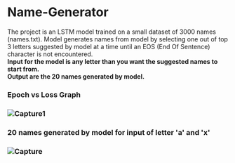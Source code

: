 # Name-Generator
The project is an LSTM model trained on a small dataset of 3000 names (names.txt). Model generates names from model by selecting one out of top 3 letters suggested by model at a time until an EOS (End Of Sentence) character is not encountered. <br>
<b>Input for the model is any letter than you want the suggested names to start from.<b><br>
Output are the 20 names generated by model.<br>

<h3>Epoch vs Loss Graph<h3>
  
![Capture1](https://user-images.githubusercontent.com/22273562/146696231-b67cb264-7dfc-48a8-a0cd-3b8a52ab8319.PNG)

<h3> 20 names generated by model for input of letter 'a' and 'x'<h3>
  
![Capture](https://user-images.githubusercontent.com/22273562/146696301-5a1a6dc3-3c36-4f7d-8549-70edd5ca0268.PNG)
